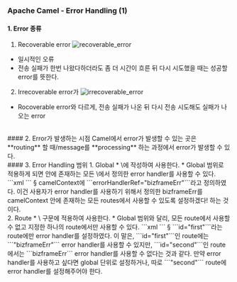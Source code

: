 
### Apache Camel - Error Handling (1)

#### 1. Error 종류
1. Recoverable error
![recoverable_error](torpedocorp.github.io/_posts/recoverable_error.png)
* 일시적인 오류
* 전송 실패가 한번 나왔다하더라도 좀 더 시간이 흐른 뒤 다시 시도했을 때는 성공할 error를 뜻한다.

2. Irrecoverable error가
![irrecoverable_error](torpedocorp.github.io/_posts/irrecoverable_error.png)
* Rocoverable error와 다르게, 전송 실패가 나온 뒤 다시 전송 시도해도 실패가 나오는 error

<br/>
#### 2. Error가 발생하는 시점
Camel에서 error가 발생할 수 있는 곳은 **routing** 할 때/message를 **processing** 하는 과정에서 error가 발생할 수 있다.

<br/>
#### 3. Error Handling 범위
1. Global
* \<camelContext>에 작성하여 사용한다.
* Global 범위로 적용하게 되면 <camelContext> 안에 존재하는 모든 \<route>에서 정의한 error handler를 사용할 수 있다.
```xml
<camelContext xmlns="http://camel.apache.org/schema/spring" errorHandlerRef="bizframeErr">
  <errorHandler id="bizframeErr" type="DefaultErrorHandler">
    <redeliveryPolicy maximumRedeliveries="3" retryAttemptedLogLevel="WARN" />
  </errorHandler>

  <route>
    <from uri="file:d:/camel/src?delay=2000" />
    <to uri="file://d:/camel/output" />
  </route>
</camelContext>
```
§ camelContext에 ```errorHandlerRef="bizframeErr"```라고 정의하였다. 이건 사용자가 error handler를 사용하기 위해서 정의한 bizframeErr를 camelContext 안에 존재하는 모든 routes에서 사용할 수 있도록 설정하겠다! 하는 것이다.
<br/>
2. Route
* \<route> 구문에 적용하여 사용한다.
* Global 범위와 달리, 모든 route에서 사용할 수 없고 지정한 하나의 route에서만 사용할 수 있다.
```xml
<camelContext xmlns="http://camel.apache.org/schema/spring" errorHandlerRef="bizframeErr">
  <errorHandler id="bizframeErr" type="DefaultErrorHandler">
  </errorHandler>

  <route id="first" errorHandlerRef="bizframeErr">
    <from uri="file:d:/camel/src?delay=2000" />
    <to uri="file://d:/camel/output" />
  </route>

  <route id="second">
    <from uri="file:d:/camel/input/src?delay=2000"/>
    <to uri="http://localhost:10040/myService/" />
  </route>
</camelContext>
```
§ ```id="first"```라는 route에만 error handler를 설정하였다. 이 말은,  ```id="first"```인 route에는 ```"bizframeErr"``` error handler를 사용할 수 있지만, ```id="second"```인 route에서는 ```bizframeErr``` error handler를 사용할 수 없다는 것과 같다. 만약 error handler를 사용하고 싶다면 global 단위로 설정하거나, 따로 ```"second"``` route에 error handler를 설정해주어야 한다.
